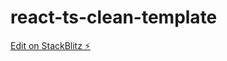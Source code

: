 # react-ts-clean-template

[Edit on StackBlitz ⚡️](https://stackblitz.com/edit/react-ts-clean-template)